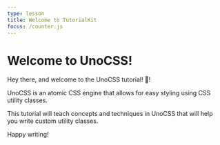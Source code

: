 ```yaml
---
type: lesson
title: Welcome to TutorialKit
focus: /counter.js
---
```


# Welcome to UnoCSS!

Hey there, and welcome to the UnoCSS tutorial! 👋!

UnoCSS is an atomic CSS engine that allows for easy styling using CSS utility classes.

This tutorial will teach concepts and techniques in UnoCSS that will help you write custom utility classes.

Happy writing!
